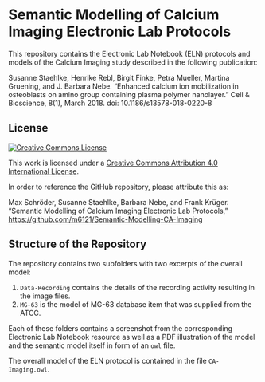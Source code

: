 # Semantic Modelling of Calcium Imaging Electronic Lab Protocols

This repository contains the Electronic Lab Notebook (ELN) protocols and models of the Calcium Imaging study described in the following publication:

Susanne Staehlke, Henrike Rebl, Birgit Finke, Petra Mueller, Martina Gruening, and J. Barbara Nebe. “Enhanced calcium ion mobilization in osteoblasts on amino group containing plasma polymer nanolayer.” Cell & Bioscience, 8(1), March 2018. doi: 10.1186/s13578-018-0220-8

## License

[![Creative Commons License](https://i.creativecommons.org/l/by/4.0/88x31.png)](http://creativecommons.org/licenses/by/4.0/)

This work is licensed under a [Creative Commons Attribution 4.0 International License](http://creativecommons.org/licenses/by/4.0/).

In order to reference the GitHub repository, please attribute this as:

Max Schröder, Susanne Staehlke, Barbara Nebe, and Frank Krüger. “Semantic Modelling of Calcium Imaging Electronic Lab Protocols,” https://github.com/m6121/Semantic-Modelling-CA-Imaging

## Structure of the Repository

The repository contains two subfolders with two excerpts of the overall model:

1. `Data-Recording` contains the details of the recording activity resulting in the image files.
2. `MG-63` is the model of MG-63 database item that was supplied from the ATCC.

Each of these folders contains a screenshot from the corresponding Electronic Lab Notebook resource as well as a PDF illustration of the model and the semantic model itself in form of an `owl` file.

The overall model of the ELN protocol is contained in the file `CA-Imaging.owl`.